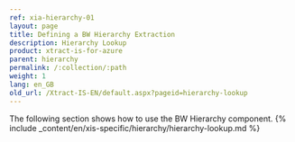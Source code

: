 ```yaml
---
ref: xia-hierarchy-01
layout: page
title: Defining a BW Hierarchy Extraction
description: Hierarchy Lookup
product: xtract-is-for-azure
parent: hierarchy
permalink: /:collection/:path
weight: 1
lang: en_GB
old_url: /Xtract-IS-EN/default.aspx?pageid=hierarchy-lookup
---
```

The following section shows how to use the BW Hierarchy component.
{% include _content/en/xis-specific/hierarchy/hierarchy-lookup.md %}
